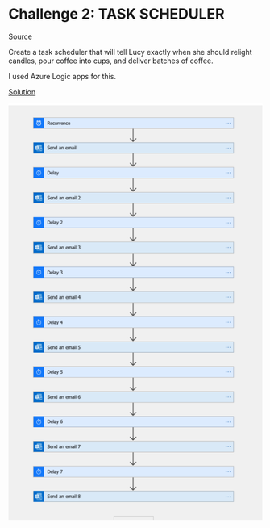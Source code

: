 # Challenge 2: TASK SCHEDULER

[Source](https://25daysofserverless.com/calendar/2)


Create a task scheduler that will tell Lucy exactly when she should relight candles, pour coffee into cups, and deliver batches of coffee.

I used Azure Logic apps for this.

[Solution](https://github.com/madebygps/25-days-of-serverless-2019/blob/master/day_02/day_02_logicapp_template.json)

![Logic app](logicapp.png "Title")